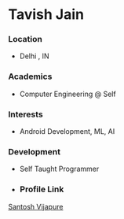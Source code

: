 # Tavish Jain
### Location

- Delhi , IN
### Academics

- Computer Engineering @ Self

### Interests

- Android Development, ML, AI

### Development

- Self Taught Programmer

- ### Profile Link

[Santosh Vijapure](https://github.com/tavishjain)
